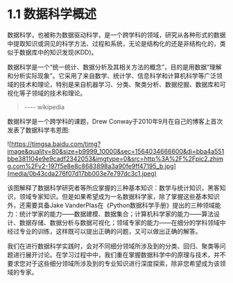 # 1.1 数据科学概述

数据科学，也被称为数据驱动科学，是一个跨学科的领域，研究从各种形式的数据中提取知识或洞见的科学方法、过程和系统，无论是结构化的还是非结构化的，类似于数据库中的知识发现(KDD)。

数据科学是一个“统一统计、数据分析及其相关方法的概念”，目的是用数据“理解和分析实际现象”。它采用了来自数学、统计学、信息科学和计算机科学等广泛领域的技术和理论，特别是来自机器学习、分类、聚类分析、数据挖掘、数据库和可视化等子领域的技术和理论。

>   \---- wikipedia

数据科学是一个跨学科的课题，Drew
Conway于2010年9月在自己的博客上首次发表了数据科学韦恩图:

![https://timgsa.baidu.com/timg?image&quality=80&size=b9999_10000&sec=1564034666600&di=bba4a551bbe381104e9e9cadf2342053&imgtype=0&src=http%3A%2F%2Fpic2.zhimg.com%2Fv2-197f5e8e8c8683898a3a90fe9ff47195_b.jpg](media/0b43cda276f07d17bb003e7e797dc3c1.jpeg)

该图解释了数据科学研究者等所应掌握的三种基本知识：数学与统计知识，黑客知识，领域专家知识。但是如果希望成为一名数据科学家，除了掌握这些基本知识外，还需要具备Jake
VanderPlas在《Python数据科学手册》提出的三种领域能力：统计学家的能力——数据建模、数据集合；计算机科学家的能力——算法设计、数据存储、数据分析与数据可视化；领域专家的能力——在细分的学科领域中经过专业的训练，这样既可以提出正确的问题，又可以做出正确的解答。

我们在进行数据科学实践时，会对不同细分领域所涉及到的分类、回归、聚类等问题进行展开讨论。在学习过程中中，我们重在掌握数据科学中的原理与技术，并不要求您对于这些细分领域所涉及到的专业知识进行深度探索，除非您希望成为该领域的专家。